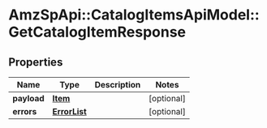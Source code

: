 # AmzSpApi::CatalogItemsApiModel::GetCatalogItemResponse

## Properties
Name | Type | Description | Notes
------------ | ------------- | ------------- | -------------
**payload** | [**Item**](Item.md) |  | [optional] 
**errors** | [**ErrorList**](ErrorList.md) |  | [optional] 

